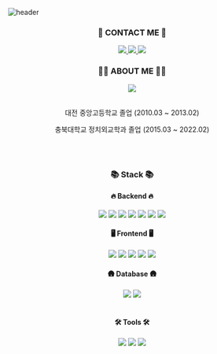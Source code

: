 
![header](https://capsule-render.vercel.app/api?type=waving&color=9bd7fc&width="768"&height=300&section=header&text=dragxn1026%20GitHub&fontSize=70&fontColor=FFFFFF&animation=fadeIn&fontAlignY=38&desc=Welcome!&descAlignY=51&descAlign=62)

<div align=center>
      <h3>🔖 CONTACT ME 🔖</h3>
   <a href="mailto:dragxn1026@gmail.com">
      <img src="https://img.shields.io/badge/Mail-30B980?style=flat&logo=Gmail&logoColor=white" />
   </a>
   <a href="https://velog.io/@yasungg">
      <img src="https://img.shields.io/badge/velog-20C997?style=flat&logo=velog&logoColor=white" />
   </a>
   <a href="https://yasungg.notion.site/yasungg-1d5f3cd929274aef9e1dcff3d8815264?pvs=4">
      <img src="https://img.shields.io/badge/Notion-000000?style=flat&logo=notion&logoColor=white" />
   </a>
   <br/>
   <h3>🧑‍🦰 ABOUT ME 🧑‍🦰</h3>
   <div align="center">
       <img src="https://github-readme-stats.vercel.app/api?username=yasungg&show_icons=true">
   </div>
   <br/>
   <p> 대전 중앙고등학교 졸업 (2010.03 ~ 2013.02)</p>
   <p> 충북대학교 정치외교학과 졸업 (2015.03 ~ 2022.02)</p>

   <br/>
   <br/>
   <h3>📚 Stack 📚</h3>
   <h4>🔥 Backend 🔥</h4>
   <img src="https://img.shields.io/badge/Java-007396?style=flat&logo=Conda-Forge&logoColor=white" />
   <img src="https://img.shields.io/badge/SpringBoot-6DB33F?style=flat&logo=Spring Boot&logoColor=white" />
   <img src="https://img.shields.io/badge/SpringSecurity-6DB33F?style=flat&logo=springsecurity&logoColor=white"/>
   <img src="https://img.shields.io/badge/JPA-003366?style=flat&logo=spring&logoColor=white"/>
   <img src="https://img.shields.io/badge/Hibernate-59666C?style=flat&logo=hibernate&logoColor=white"/>
   <img src="https://img.shields.io/badge/Junit5-25A162?style=flat&logo=junit5&logoColor=white"/>
   <img src="https://img.shields.io/badge/AWS EC2-232F3E?style=flat&logo=amazonec2&logoColor=white" />
   <br/>
   <h4>🖥️ Frontend 🖥️</h4>
   <img src="https://img.shields.io/badge/React-61DAFB?style=flat&logo=React&logoColor=white"/>
   <img src="https://img.shields.io/badge/HTML5-E34F26?style=flat&logo=html5&logoColor=white"/>
   <img src="https://img.shields.io/badge/JavaScript-F7DF1E?style=flat&logo=javascript&logoColor=white"/>
   <img src="https://img.shields.io/badge/CSS3-1572B6?style=flat&logo=css3&logoColor=white"/>
   <img src="https://img.shields.io/badge/Styled Components-DB7093?style=flat&logo=styledcomponents&logoColor=white"/>
   <br/>
   <h4>🛖 Database 🛖</h4>
   <img src="https://img.shields.io/badge/Oracle%20SQL-F80000?style=flat&logo=Oracle&logoColor=white" />
   <img src="https://img.shields.io/badge/MySQL-4479A1?style=flat&logo=mysql&logoColor=white"/>
   <br/>
   <br/>
   <h4> 🛠 Tools 🛠 </h4>
   <img src="https://img.shields.io/badge/Intellij IDEA-000000?style=flat&logo=intellijidea&logoColor=white"/>
   <img src="https://img.shields.io/badge/Visual Studio Code-007ACC?style=flat&logo=visualstudiocode&logoColor=white"/>
   <img src="https://img.shields.io/badge/GitHub-181717?style=flat&logo=GitHub&logoColor=white" />
   <br/>
   <br/>
   

</div>
<br/>

<!--
**yasungg/yasungg** is a ✨ _special_ ✨ repository because its `README.md` (this file) appears on your GitHub profile.

Here are some ideas to get you started:

- 🔭 I’m currently working on ...
- 🌱 I’m currently learning ...
- 👯 I’m looking to collaborate on ...
- 🤔 I’m looking for help with ...
- 💬 Ask me about ...
- 📫 How to reach me: ...
- 😄 Pronouns: ...
- ⚡ Fun fact: ...
-->

